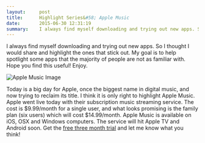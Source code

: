 ```yaml
---
layout:     post
title:      Highlight Series&#58; Apple Music
date:       2015-06-30 12:31:19
summary:    I always find myself downloading and trying out new apps. So I thought I would share and highlight the ones that stick out. Today is a big day for Apple, once the biggest name in digital music and now trying to reclaim its title. 
---
```


I always find myself downloading and trying out new apps. So I thought I would share and highlight the ones that stick out. My goal is to help spotlight some apps that the majority of people are not as familiar with. Hope you find this useful! Enjoy. 

![Apple Music Image](../../../../images/am.jpg)

Today is a big day for Apple, once the biggest name in digital music, and now trying to reclaim its title. I think it is only right to highlight Apple Music. Apple went live today with their subscription music streaming service. The cost is $9.99/month for a single user, and what looks promising is the family plan (six users) which will cost $14.99/month. Apple Music is available on iOS, OSX and Windows computers. The service will hit Apple TV and Android soon. Get the [free three month trial](https://www.apple.com/music/membership/) and let me know what you think!